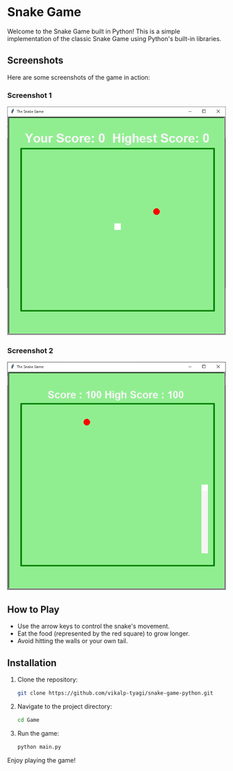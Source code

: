 # Snake Game

Welcome to the Snake Game built in Python! This is a simple implementation of the classic Snake Game using Python's built-in libraries.

## Screenshots

Here are some screenshots of the game in action:

### Screenshot 1
![Screenshot1](Screenshots/Screenshot1.png)

### Screenshot 2
![Screenshot2](Screenshots/Screenshot2.png)

## How to Play

- Use the arrow keys to control the snake's movement.
- Eat the food (represented by the red square) to grow longer.
- Avoid hitting the walls or your own tail.

## Installation

1. Clone the repository:
    ```bash
    git clone https://github.com/vikalp-tyagi/snake-game-python.git
    ```

2. Navigate to the project directory:
    ```bash
    cd Game
    ```

3. Run the game:
    ```bash
    python main.py
    ```

Enjoy playing the game!
